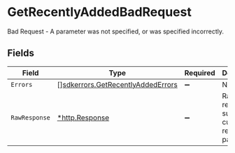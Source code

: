 # GetRecentlyAddedBadRequest

Bad Request - A parameter was not specified, or was specified incorrectly.


## Fields

| Field                                                                                  | Type                                                                                   | Required                                                                               | Description                                                                            |
| -------------------------------------------------------------------------------------- | -------------------------------------------------------------------------------------- | -------------------------------------------------------------------------------------- | -------------------------------------------------------------------------------------- |
| `Errors`                                                                               | [][sdkerrors.GetRecentlyAddedErrors](../../models/sdkerrors/getrecentlyaddederrors.md) | :heavy_minus_sign:                                                                     | N/A                                                                                    |
| `RawResponse`                                                                          | [*http.Response](https://pkg.go.dev/net/http#Response)                                 | :heavy_minus_sign:                                                                     | Raw HTTP response; suitable for custom response parsing                                |